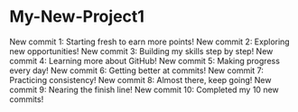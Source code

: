 # My-New-Project1
New commit 1: Starting fresh to earn more points!
New commit 2: Exploring new opportunities!
New commit 3: Building my skills step by step!
New commit 4: Learning more about GitHub!
New commit 5: Making progress every day!
New commit 6: Getting better at commits!
New commit 7: Practicing consistency!
New commit 8: Almost there, keep going!
New commit 9: Nearing the finish line!
New commit 10: Completed my 10 new commits!
